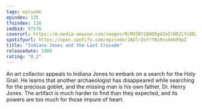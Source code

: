 ```yaml
---
tags: episode
epindex: 135
tfoindex: 116
imdbid: 97576
coverurl: https://m.media-amazon.com/images/M/MV5BY2Q0ODg4ZmItNDZiYi00ZWY5LTg2NzctNmYwZjA5OThmNzE1XkEyXkFqcGdeQXVyMjM4MzQ4OTQ@._V1_SX202_CR0,0,202,300_.jpg
spotifyurl: https://open.spotify.com/episode/1AUlr2eYrYBi9ns4mb99pZ
title: "Indiana Jones and the Last Crusade"
releasedate: 1989
rating: "8.2"
---
```


An art collector appeals to Indiana Jones to embark on a search for the Holy Grail. He learns that another archaeologist has disappeared while searching for the precious goblet, and the missing man is his own father, Dr. Henry Jones. The artifact is much harder to find than they expected, and its powers are too much for those impure of heart.